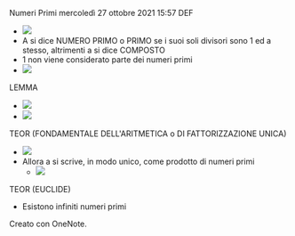 Numeri Primi
mercoledì 27 ottobre 2021
15:57
DEF

- ![](a97ce527a84542f481309016a6c233a1.png)
- A si dice NUMERO PRIMO o PRIMO se i suoi soli divisori sono 1 ed a stesso, altrimenti a si dice COMPOSTO
- 1 non viene considerato parte dei numeri primi
- ![](b92548d5cce94ae4a22d4cdfca2e6725.png)

LEMMA

- ![](bc52d70981f14431b180987a82f048af.png)
- ![](ed03a67741df4e879651ebe66b8275fb.png)

TEOR (FONDAMENTALE DELL'ARITMETICA o DI FATTORIZZAZIONE UNICA)

- ![](f38599f85be54c02859d04a5826b6959.png)
- Allora a si scrive, in modo unico, come prodotto di numeri primi
    - ![](29f961ef2fba4ddb90bf937a948a2c89.png)

TEOR (EUCLIDE)

- Esistono infiniti numeri primi

Creato con OneNote.